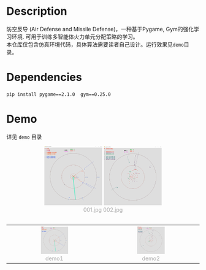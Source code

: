 
# Description
防空反导 (Air Defense and Missile Defense)，一种基于Pygame, Gym的强化学习环境. 可用于训练多智能体火力单元分配策略的学习。\
本仓库仅包含仿真环境代码，具体算法需要读者自己设计。运行效果见`demo`目录。


# Dependencies
```sh
pip install pygame==2.1.0  gym==0.25.0
```

# Demo
详见 `demo` 目录
<center>
	<img src="./demo/snap1.png" width="30%" />
	<img src="./demo/snap2.png" width="30%" />
	<br/>
	<font color="AAAAAA">001.jpg</font>
	<font color="AAAAAA">002.jpg</font>
</center>
<br/>

<table rules="none" align="center">
	<tr>
		<td>
			<center>
				<img src="./demo/snap1.png" width="30%" /> <br/>
				<font color="AAAAAA"> demo1</font>
			</center>
		</td>
		<td>
			<center>
				<img src="./demo/snap2.png" width="30%" /> <br/>
				<font color="AAAAAA"> demo2</font>
			</center>
		</td>
	</tr>
</table>


